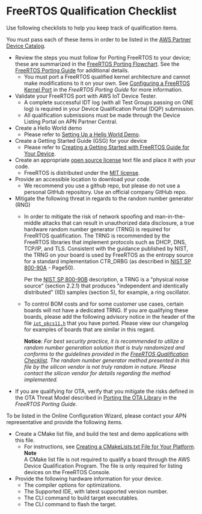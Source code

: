 # FreeRTOS Qualification Checklist<a name="afq-checklist"></a>

Use following checklists to help you keep track of qualification items\.

You must pass each of these items in order to be listed in the [AWS Partner Device Catalog](https://devices.amazonaws.com/)\.
+ Review the steps you must follow for Porting FreeRTOS to your device; these are summarized in the [FreeRTOS Porting Flowchart](https://docs.aws.amazon.com/freertos/latest/portingguide/porting-chart.html)\. See the [FreeRTOS Porting Guide](https://docs.aws.amazon.com/freertos/latest/portingguide/index.html) for additional details\. 
  + You must port a FreeRTOS qualified kernel architecture and cannot make modifications to it on your own\. See [Configuring a FreeRTOS Kernel Port](https://docs.aws.amazon.com/freertos/latest/portingguide/afr-porting-kernel.html) in the *FreeRTOS Porting Guide* for more information\.
+ Validate your FreeRTOS port with AWS IoT Device Tester\.
  + A complete successful IDT log \(with all Test Groups passing on ONE log\) is required in your Device Qualification Portal \(DQP\) submission\.
  + All qualification submissions must be made through the Device Listing Portal on APN Partner Central\.
+ Create a Hello World demo
  + Please refer to [Setting Up a Hello World Demo](afq-hw-demo.md)\.
+ Create a Getting Started Guide \(GSG\) for your device 
  + Please refer to [Creating a Getting Started with FreeRTOS Guide for Your Device](afq-gsg.md)\.
+ Create an appropriate [open source license](https://opensource.org/licenses) text file and place it with your code\. 
  + FreeRTOS is distributed under the [MIT license](https://opensource.org/licenses/MIT)\. 
+ Provide an accessible location to download your code\.
  + We recommend you use a github repo, but please do not use a personal GitHub repository\. Use an official company GitHub repo\. 
+ Mitigate the following threat in regards to the random number generator \(RNG\)
  + In order to mitigate the risk of network spoofing and man\-in\-the\-middle attacks that can result in unauthorized data disclosure, a true hardware random number generator \(TRNG\) is required for FreeRTOS qualification\. The TRNG is recommended by the FreeRTOS libraries that implement protocols such as DHCP, DNS, TCP/IP, and TLS\. Consistent with the guidance published by NIST, the TRNG on your board is used by FreeRTOS as the entropy source for a standard implementation CTR\_DRBG \(as described in [ NIST SP 800\-90A](https://nvlpubs.nist.gov/nistpubs/SpecialPublications/NIST.SP.800-90Ar1.pdf) \- Page50\)\. 

    Per the [NIST SP 800\-90B](https://nvlpubs.nist.gov/nistpubs/SpecialPublications/NIST.SP.800-90B.pdf) description, a TRNG is a "physical noise source" \(section 2\.2\.1\) that produces "independent and identically distributed" \(IID\) samples \(section 5\), for example, a ring oscillator\. 
  + To control BOM costs and for some customer use cases, certain boards will not have a dedicated TRNG\. If you are qualifying these boards, please add the following advisory notice in the header of the file [ `iot_pkcs11.h`](https://github.com/aws/amazon-freertos/blob/master/libraries/freertos_plus/standard/pkcs11/include/iot_pkcs11.h) that you have ported\. Please view our changelog for examples of boards that are similar in this regard\. 

    **Notice**: *For best security practice, it is recommended to utilize a random number generation solution that is truly randomized and conforms to the guidelines provided in the [ FreeRTOS Qualification Checklist](https://docs.aws.amazon.com/freertos/latest/qualificationguide/afq-checklist.html)\. The random number generator method presented in this file by the silicon vendor is not truly random in nature\. Please contact the silicon vendor for details regarding the method implemented\.*
+ If you are qualifying for OTA, verify that you mitigate the risks defined in the OTA Threat Model described in [ Porting the OTA Library](https://docs.aws.amazon.com/freertos/latest/portingguide/afr-porting-ota.html) in the *FreeRTOS Porting Guide*\.

To be listed in the Online Configuration Wizard, please contact your APN representative and provide the following items\.
+ Create a CMake list file, and build the test and demo applications with this file\. 
  + For instructions, see [Creating a CMakeLists\.txt File for Your Platform](afq-cmake.md)\.
**Note**  
A CMake list file is not required to qualify a board through the AWS Device Qualification Program\. The file is only required for listing devices on the FreeRTOS Console\. 
+ Provide the following hardware information for your device\.
  + The compiler options for optimizations\.
  + The Supported IDE, with latest supported version number\. 
  + The CLI command to build target executables\. 
  + The CLI command to flash the target\. 
